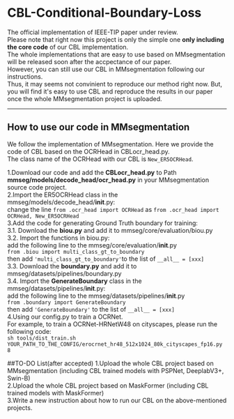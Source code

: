 # CBL-Conditional-Boundary-Loss
The official implementation of IEEE-TIP paper under review.  
Please note that right now this project is only the simple one **only including the core code** of our CBL implementation.  
The whole implementations that are easy to use based on MMsegmentation will be released soon after the accpectance of our paper.   
However, you can still use our CBL in MMsegmentation following our instructions.  
Thus, it may seems not convinient to reproduce our method right now. But, you will find it's easy to use CBL and reproduce the results in our paper once the whole MMsegmentation project is uploaded.  

---

## How to use our code in MMsegmentation
We follow the implementation of MMsegmentation. Here we provide the code of CBL based on the OCRHead in CBLocr_head.py.  
The class name of the OCRHead with our CBL is `New_ER5OCRHead`.   

1.Download our code and add the **CBLocr_head.py** to Path **mmseg/models/decode_head/ocr_head.py** in your MMsegmentation source code project.  
2.Import the ER5OCRHead class in the mmseg/models/decode_head/__init__.py:  
  change the line `from .ocr_head import OCRHead` as `from .ocr_head import OCRHead, New_ER5OCRHead`  
3.Add the code for generating Ground Truth boundary for training:  
  3.1. Download the **biou.py** and add it to mmseg/core/evaluation/biou.py  
  3.2. Import the functions in biou.py:  
        add the following line to the mmseg/core/evaluation/__init__.py   
        `from .biou import multi_class_gt_to_boundary`  
        then add `'multi_class_gt_to_boundary'`to the list of `__all__ = [xxx]`  
  3.3. Download the **boundary.py** and add it to mmseg/datasets/pipelines/boundary.py  
  3.4. Import the **GenerateBoundary** class in the mmseg/datasets/pipelines/__init__.py:  
        add the following line to the mmseg/datasets/pipelines/__init__.py  
        `from .boundary import GenerateBoundary`  
        then add `'GenerateBoundary'` to the list of `__all__ = [xxx]`  
4.Using our config.py to train a OCRNet.  
  For example, to train a OCRNet-HRNetW48 on cityscapes, please run the following code:  
  `sh tools/dist_train.sh YOUR_PATH_TO_THE_CONFIG/erocrnet_hr48_512x1024_80k_cityscapes_fp16.py 8`  

##TO-DO List(after accepted)
1.Upload the whole CBL project based on MMsegmentation (including CBL trained models with PSPNet, DeeplabV3+, Swin-B)  
2.Upload the whole CBL project based on MaskFormer (including CBL trained models with MaskFormer)  
3.Write a new instruction about how to run our CBL on the above-mentioned projects.  

